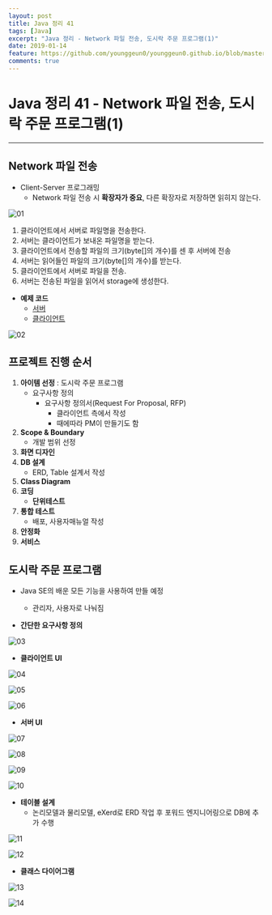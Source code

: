 ```yaml
---
layout: post
title: Java 정리 41
tags: [Java]
excerpt: "Java 정리 - Network 파일 전송, 도시락 주문 프로그램(1)"
date: 2019-01-14
feature: https://github.com/younggeun0/younggeun0.github.io/blob/master/_posts/img/java/JavaImageFeature.png?raw=true
comments: true
---
```

 
# Java 정리 41 - Network 파일 전송, 도시락 주문 프로그램(1)

---

## Network 파일 전송

* Client-Server 프로그래밍
  * Network 파일 전송 시 **확장자가 중요**, 다른 확장자로 저장하면 읽히지 않는다.

![01](https://github.com/younggeun0/younggeun0.github.io/blob/master/_posts/img/java/41/01.png?raw=true)

1. 클라이언트에서 서버로 파일명을 전송한다.
2. 서버는 클라이언트가 보내온 파일명을 받는다.
3. 클라이언트에서 전송할 파일의 크기(byte[]의 개수)를 센 후 서버에 전송
4. 서버는 읽어들인 파일의 크기(byte[]의 개수)를 받는다.
5. 클라이언트에서 서버로 파일을 전송.
6. 서버는 전송된 파일을 읽어서 storage에 생성한다.

* **예제 코드**
  * [서버](https://github.com/younggeun0/SSangYoung/blob/master/dev/workspace/sistJavaStudy2/src/date190114/FileServer.java)
  * [클라이언트](https://github.com/younggeun0/SSangYoung/blob/master/dev/workspace/sistJavaStudy2/src/date190114/FileClient.java)

![02](https://github.com/younggeun0/younggeun0.github.io/blob/master/_posts/img/java/41/02.png?raw=true)


## 프로젝트 진행 순서

1. **아이템 선정** : 도시락 주문 프로그램
    * 요구사항 정의
        * 요구사항 정의서(Request For Proposal, RFP)
            * 클라이언트 측에서 작성
            * 때에따라 PM이 만들기도 함
2. **Scope & Boundary**
    * 개발 범위 선정
3. **화면 디자인**
4. **DB 설계**
    * ERD, Table 설계서 작성
5. **Class Diagram**
6. **코딩**
    * **단위테스트**
7. **통합 테스트**
    * 배포, 사용자매뉴얼 작성
8. **안정화**
9. **서비스**


## 도시락 주문 프로그램

* Java SE의 배운 모든 기능을 사용하여 만들 예정
  * 관리자, 사용자로 나눠짐

* **간단한 요구사항 정의**

![03](https://github.com/younggeun0/younggeun0.github.io/blob/master/_posts/img/java/41/03.png?raw=true)

* **클라이언트 UI**

![04](https://github.com/younggeun0/younggeun0.github.io/blob/master/_posts/img/java/41/04.PNG?raw=true)

![05](https://github.com/younggeun0/younggeun0.github.io/blob/master/_posts/img/java/41/05.PNG?raw=true)

![06](https://github.com/younggeun0/younggeun0.github.io/blob/master/_posts/img/java/41/06.PNG?raw=true)

* **서버 UI**

![07](https://github.com/younggeun0/younggeun0.github.io/blob/master/_posts/img/java/41/07.png?raw=true)

![08](https://github.com/younggeun0/younggeun0.github.io/blob/master/_posts/img/java/41/08.PNG?raw=true)

![09](https://github.com/younggeun0/younggeun0.github.io/blob/master/_posts/img/java/41/09.PNG?raw=true)

![10](https://github.com/younggeun0/younggeun0.github.io/blob/master/_posts/img/java/41/10.PNG?raw=true)

* **테이블 설계**
  * 논리모델과 물리모델, eXerd로 ERD 작업 후 포워드 엔지니어링으로 DB에 추가 수행

![11](https://github.com/younggeun0/younggeun0.github.io/blob/master/_posts/img/java/41/11.png?raw=true)

![12](https://github.com/younggeun0/younggeun0.github.io/blob/master/_posts/img/java/41/12.png?raw=true)

* **클래스 다이어그램**

![13](https://github.com/younggeun0/younggeun0.github.io/blob/master/_posts/img/java/41/13.png?raw=true)

![14](https://github.com/younggeun0/younggeun0.github.io/blob/master/_posts/img/java/41/14.png?raw=true)

